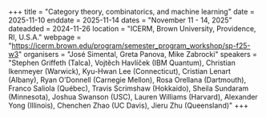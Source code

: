 +++
title = "Category theory, combinatorics, and machine learning"
date = 2025-11-10
enddate = 2025-11-14
dates = "November 11 - 14, 2025"
dateadded = 2024-11-26
location = "ICERM, Brown University, Providence, RI, U.S.A."
webpage = "https://icerm.brown.edu/program/semester_program_workshop/sp-f25-w3"
organisers = "José Simental, Greta Panova, Mike Zabrocki"
speakers = "Stephen Griffeth (Talca), Vojtěch Havlíček (IBM Quantum), Christian Ikenmeyer (Warwick), Kyu-Hwan Lee (Connecticut), Cristian Lenart (Albany), Ryan O’Donnell (Carnegie Mellon), Rosa Orellana (Dartmouth), Franco Saliola (Québec), Travis Scrimshaw (Hokkaido), Sheila Sundaram (Minnesota), Joshua Swanson (USC), Lauren Williams (Harvard), Alexander Yong (Illinois), Chenchen Zhao (UC Davis), Jieru Zhu (Queensland)"
+++
